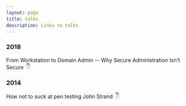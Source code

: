 ```yaml
---
layout: page
title: talks
description: Links to talks
---
```


###  2018

From Workstation to Domain Admin -- Why Secure Administration Isn't Secure
[![pdf](icons16/pdf-icon.png)](https://i.blackhat.com/us-18/Wed-August-8/us-18-Metcalf-From-Workstation-To-Domain-Admin-Why-Secure-Administration-Isnt-Secure.pdf)


### 2014
How not to suck at pen testing John Strand [![pdf](icons16/pdf-icon.png)](https://www.youtube.com/watch?v=Yo4oP2eyDtI)












